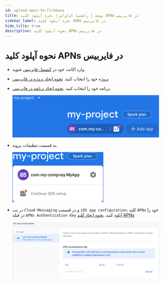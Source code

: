 ```yaml
---
id: upload-apns-to-firebase
title: پوشه | راهنما آی‌اواس | نحره آپلود کلید APNs در فایربیس
sidebar_label: نحره آپلود کلید APNs در فایربیس
hide_title: true
description: نحوه آپلود کلید APNs در فایربیس
---
```


# نحوه آپلود کلید APNs در فایربیس

* وارد اکانت خود در [کنسول فایربیس](https://console.firebase.google.com) شوید.
* پروژه خود را انتخاب کنید.
    [نحوه ایجاد پروژه در فایربیس](/docs/general/firebase/create-project)
* برنامه خود را انتخاب کنید.
    [نحوه ایجاد برنامه در فایربیس](/docs/ios/extra/firebase/create-app)

    ![create app in firebase](/img/ios/upload-apns-01.png)

* به قسمت تنظیمات بروید.

    ![create app in firebase](/img/ios/upload-apns-02.png)

* در تب `Cloud Messaging` و در قسمت `iOS app configuration`، کلید `APNs` خود را در فیلد `APNs Authentication Key` آپلود کنید.
    [نحوه ایجاد کلید APNs](/docs/ios/extra/apns-key)

    ![create app in firebase](/img/ios/upload-apns-03.png)
